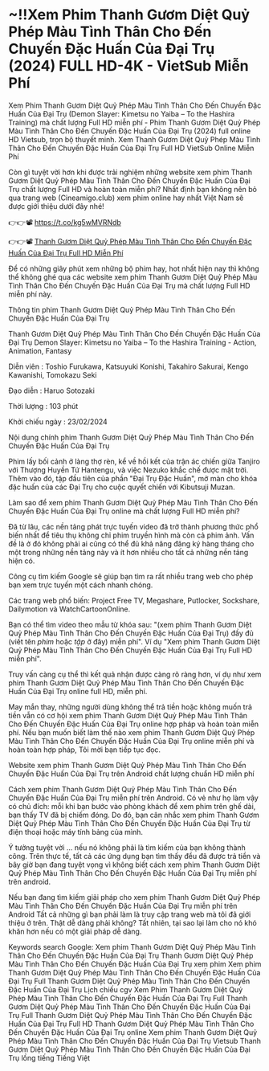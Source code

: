 # ~!!Xem Phim Thanh Gươm Diệt Quỷ Phép Màu Tình Thân Cho Đến Chuyến Đặc Huấn Của Đại Trụ (2024) FULL HD-4K - VietSub Miễn Phí

Xem Phim Thanh Gươm Diệt Quỷ Phép Màu Tình Thân Cho Đến Chuyến Đặc Huấn Của Đại Trụ (Demon Slayer: Kimetsu no Yaiba – To the Hashira Training) mà chất lượng Full HD miễn phí - Phim Thanh Gươm Diệt Quỷ Phép Màu Tình Thân Cho Đến Chuyến Đặc Huấn Của Đại Trụ (2024) full online HD Vietsub, trọn bộ thuyết minh. Xem Thanh Gươm Diệt Quỷ Phép Màu Tình Thân Cho Đến Chuyến Đặc Huấn Của Đại Trụ Full HD VietSub Online Miễn Phí

Còn gì tuyệt vời hơn khi được trải nghiệm những website xem phim Thanh Gươm Diệt Quỷ Phép Màu Tình Thân Cho Đến Chuyến Đặc Huấn Của Đại Trụ chất lượng Full HD và hoàn toàn miễn phí? Nhất định bạn không nên bỏ qua trang web (Cineamigo.club) xem phim online hay nhất Việt Nam sẽ được giới thiệu dưới đây nhé!

👉👉📽️ https://t.co/kg5wMVRNdb

👉👉📽️ [Thanh Gươm Diệt Quỷ Phép Màu Tình Thân Cho Đến Chuyến Đặc Huấn Của Đại Trụ Full HD Miễn Phí](https://cineamigo.club/vi/1216221/demon-slayer-kimetsu-no-yaiba-to-the-hashira-training.html)

Để có những giây phút xem những bộ phim hay, hot nhất hiện nay thì không thể không ghé qua các website xem phim Thanh Gươm Diệt Quỷ Phép Màu Tình Thân Cho Đến Chuyến Đặc Huấn Của Đại Trụ mà chất lượng Full HD miễn phí này.

Thông tin phim Thanh Gươm Diệt Quỷ Phép Màu Tình Thân Cho Đến Chuyến Đặc Huấn Của Đại Trụ

Thanh Gươm Diệt Quỷ Phép Màu Tình Thân Cho Đến Chuyến Đặc Huấn Của Đại Trụ
Demon Slayer: Kimetsu no Yaiba – To the Hashira Training - Action, Animation, Fantasy

Diễn viên : Toshio Furukawa, Katsuyuki Konishi, Takahiro Sakurai, Kengo Kawanishi, Tomokazu Seki

Đạo diễn : Haruo Sotozaki

Thời lượng : 103 phút

Khởi chiếu ngày : 23/02/2024

Nội dung chính phim Thanh Gươm Diệt Quỷ Phép Màu Tình Thân Cho Đến Chuyến Đặc Huấn Của Đại Trụ

Phim lấy bối cảnh ở làng thợ rèn, kể về hồi kết của trận ác chiến giữa Tanjiro với Thượng Huyền Tứ Hantengu, và việc Nezuko khắc chế được mặt trời. Thêm vào đó, tập đầu tiên của phần "Đại Trụ Đặc Huấn", mở màn cho khóa đặc huấn của các Đại Trụ cho cuộc quyết chiến với Kibutsuji Muzan.


Làm sao để xem phim Thanh Gươm Diệt Quỷ Phép Màu Tình Thân Cho Đến Chuyến Đặc Huấn Của Đại Trụ online mà chất lượng Full HD miễn phí?

Đã từ lâu, các nền tảng phát trực tuyến video đã trở thành phương thức phổ biến nhất để tiêu thụ không chỉ phim truyền hình mà còn cả phim ảnh. Vấn đề là ở đó không phải ai cũng có thể đủ khả năng đăng ký hàng tháng cho một trong những nền tảng này và ít hơn nhiều cho tất cả những nền tảng hiện có.

Công cụ tìm kiếm Google sẽ giúp bạn tìm ra rất nhiều trang web cho phép bạn xem trực tuyến một cách nhanh chóng.

Các trang web phổ biến: Project Free TV, Megashare, Putlocker, Sockshare, Dailymotion và WatchCartoonOnline.

Bạn có thể tìm video theo mẫu từ khóa sau: "(xem phim Thanh Gươm Diệt Quỷ Phép Màu Tình Thân Cho Đến Chuyến Đặc Huấn Của Đại Trụ) đầy đủ (viết tên *phim* hoặc *tập* ở đây) miễn phí". Ví dụ "Xem phim Thanh Gươm Diệt Quỷ Phép Màu Tình Thân Cho Đến Chuyến Đặc Huấn Của Đại Trụ Full HD miễn phí".

Truy vấn càng cụ thể thì kết quả nhận được càng rõ ràng hơn, ví dụ như xem phim Thanh Gươm Diệt Quỷ Phép Màu Tình Thân Cho Đến Chuyến Đặc Huấn Của Đại Trụ online full HD, miễn phí.

May mắn thay, những người dùng không thể trả tiền hoặc không muốn trả tiền vẫn có cơ hội xem phim Thanh Gươm Diệt Quỷ Phép Màu Tình Thân Cho Đến Chuyến Đặc Huấn Của Đại Trụ online hợp pháp và hoàn toàn miễn phí. Nếu bạn muốn biết làm thế nào xem phim Thanh Gươm Diệt Quỷ Phép Màu Tình Thân Cho Đến Chuyến Đặc Huấn Của Đại Trụ online miễn phí và hoàn toàn hợp pháp, Tôi mời bạn tiếp tục đọc.

Website xem phim Thanh Gươm Diệt Quỷ Phép Màu Tình Thân Cho Đến Chuyến Đặc Huấn Của Đại Trụ trên Android chất lượng chuẩn HD miễn phí

Cách xem phim Thanh Gươm Diệt Quỷ Phép Màu Tình Thân Cho Đến Chuyến Đặc Huấn Của Đại Trụ miễn phí trên Android. Có vẻ như họ làm vậy có chủ đích: mỗi khi bạn bước vào phòng khách để xem phim trên ghế dài, bạn thấy TV đã bị chiếm đóng. Do đó, bạn cân nhắc xem phim Thanh Gươm Diệt Quỷ Phép Màu Tình Thân Cho Đến Chuyến Đặc Huấn Của Đại Trụ từ điện thoại hoặc máy tính bảng của mình.

Ý tưởng tuyệt vời ... nếu nó không phải là tìm kiếm của bạn không thành công. Trên thực tế, tất cả các ứng dụng bạn tìm thấy đều đã được trả tiền và bây giờ bạn đang tuyệt vọng vì không biết cách xem phim Thanh Gươm Diệt Quỷ Phép Màu Tình Thân Cho Đến Chuyến Đặc Huấn Của Đại Trụ miễn phí trên android.

Nếu bạn đang tìm kiếm giải pháp cho xem phim Thanh Gươm Diệt Quỷ Phép Màu Tình Thân Cho Đến Chuyến Đặc Huấn Của Đại Trụ miễn phí trên Android Tất cả những gì bạn phải làm là truy cập trang web mà tôi đã giới thiệu ở trên. Thật dễ dàng phải không? Tất nhiên, tại sao lại làm cho nó khó khăn hơn nếu có một giải pháp dễ dàng.

Keywords search Google:
Xem phim Thanh Gươm Diệt Quỷ Phép Màu Tình Thân Cho Đến Chuyến Đặc Huấn Của Đại Trụ
Thanh Gươm Diệt Quỷ Phép Màu Tình Thân Cho Đến Chuyến Đặc Huấn Của Đại Trụ xem phim
Xem phim Thanh Gươm Diệt Quỷ Phép Màu Tình Thân Cho Đến Chuyến Đặc Huấn Của Đại Trụ Full
Thanh Gươm Diệt Quỷ Phép Màu Tình Thân Cho Đến Chuyến Đặc Huấn Của Đại Trụ Lịch chiếu cgv
Xem Phim Thanh Gươm Diệt Quỷ Phép Màu Tình Thân Cho Đến Chuyến Đặc Huấn Của Đại Trụ Full
Thanh Gươm Diệt Quỷ Phép Màu Tình Thân Cho Đến Chuyến Đặc Huấn Của Đại Trụ Full
Thanh Gươm Diệt Quỷ Phép Màu Tình Thân Cho Đến Chuyến Đặc Huấn Của Đại Trụ Full HD
Thanh Gươm Diệt Quỷ Phép Màu Tình Thân Cho Đến Chuyến Đặc Huấn Của Đại Trụ online
Xem phim Thanh Gươm Diệt Quỷ Phép Màu Tình Thân Cho Đến Chuyến Đặc Huấn Của Đại Trụ Vietsub
Thanh Gươm Diệt Quỷ Phép Màu Tình Thân Cho Đến Chuyến Đặc Huấn Của Đại Trụ lồng tiếng Tiếng Việt

